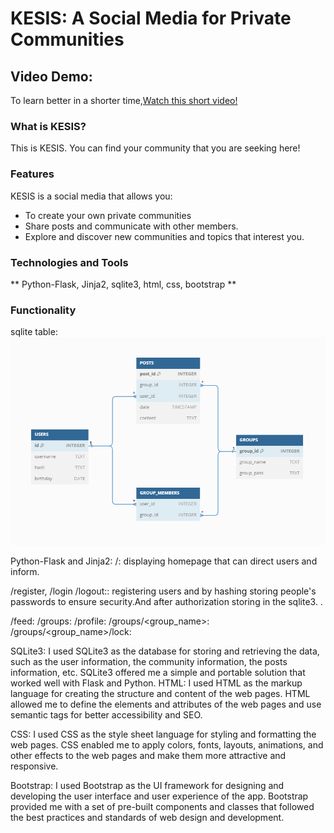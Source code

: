 # KESIS: A Social Media for Private Communities

## Video Demo:
To learn better in a shorter time,[Watch this short video!](google.com)

### What is KESIS?

This is KESIS. You can find your community that you are seeking here!

### Features
KESIS is a social media that allows you:
* To create your own private communities
* Share posts and communicate with other members.
* Explore and discover new communities and topics that interest you.

### Technologies and Tools
** Python-Flask, Jinja2, sqlite3, html, css, bootstrap **

### Functionality

sqlite table:
![Sql Structure](basicsocial/static/database.png)


Python-Flask and Jinja2:
/: displaying homepage that can direct users and inform.

/register, /login /logout:: registering users and by hashing storing people's passwords to ensure security.And after authorization storing in the sqlite3.
.

/feed:
/groups:
/profile:
/groups/<group_name>:
/groups/<group_name>/lock:


SQLite3: I used SQLite3 as the database for storing and retrieving the data, such as the user information, the community information, the posts information, etc. SQLite3 offered me a simple and portable solution that worked well with Flask and Python.
HTML: I used HTML as the markup language for creating the structure and content of the web pages. HTML allowed me to define the elements and attributes of the web pages and use semantic tags for better accessibility and SEO.

CSS: I used CSS as the style sheet language for styling and formatting the web pages. CSS enabled me to apply colors, fonts, layouts, animations, and other effects to the web pages and make them more attractive and responsive.

Bootstrap: I used Bootstrap as the UI framework for designing and developing the user interface and user experience of the app. Bootstrap provided me with a set of pre-built components and classes that followed the best practices and standards of web design and development.
